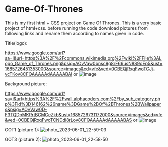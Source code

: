 # Game-Of-Thrones
This is my first html + CSS project on Game Of Thrones.
This is a very basic project of html+css.
before running the code download pictures from following links and rename them according to names given in code.

Title(logo):

https://www.google.com/url?sa=i&url=https%3A%2F%2Fcommons.wikimedia.org%2Fwiki%2FFile%3ALogo_Game_of_Thrones.png&psig=AOvVaw0bnsc9g8rF66usN8S9oEp5&ust=1685726451353000&source=images&cd=vfe&ved=0CBEQjRxqFwoTCJj-vcTKov8CFQAAAAAdAAAAABAI
or
![image](https://github.com/IstutiMaurya/Game-Of-Thrones/assets/119088311/64ab7cda-b102-491e-a13b-b2d57b8ec534)

Background picture:

https://www.google.com/url?sa=i&url=https%3A%2F%2Fwall.alphacoders.com%2Fby_sub_category.php%3Fid%3D146162%26name%3DGame%2BOf%2BThrones%2BWallpapers&psig=AOvVaw0D-F3TQDpMKRrtBCMCeZkb&ust=1685726731172000&source=images&cd=vfe&ved=0CBEQjRxqFwoTCNDdi8rLov8CFQAAAAAdAAAAABAS
or
![image](https://github.com/IstutiMaurya/Game-Of-Thrones/assets/119088311/cb06029f-fa35-4fe9-8cdc-412ce64db373)

GOT1 (picture 1):
![photo_2023-06-01_22-59-03](https://github.com/IstutiMaurya/Game-Of-Thrones/assets/119088311/1dcc9a55-76ac-4b19-9553-9f0778bee3d0)

GOT3 (picture 2):
![photo_2023-06-01_22-58-50](https://github.com/IstutiMaurya/Game-Of-Thrones/assets/119088311/bebee336-9df7-4cc7-a9c7-811c576ea27e)
